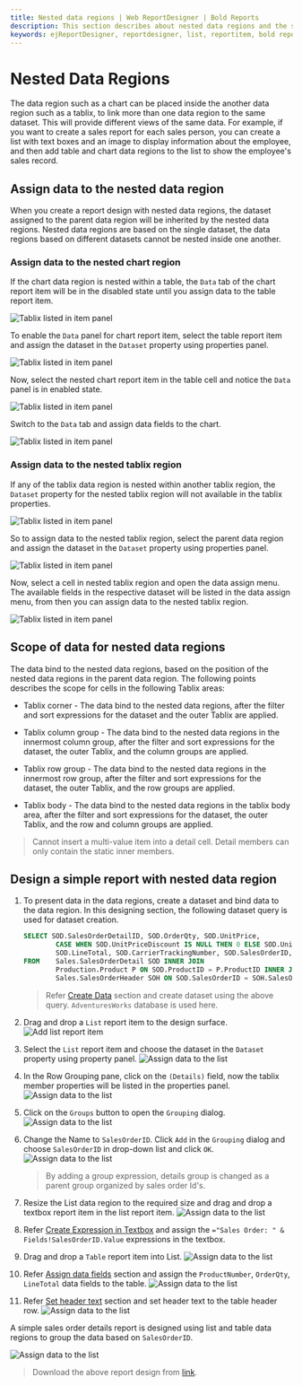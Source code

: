 ```yaml
---
title: Nested data regions | Web ReportDesigner | Bold Reports
description: This section describes about nested data regions and the steps design a report with nested data regions in Bold Report Designer
keywords: ejReportDesigner, reportdesigner, list, reportitem, bold reports, documentation, help, ej, user guide, demo, samples, bold reports, bold reporting, nested data regions, tablix
---
```


# Nested Data Regions

The data region such as a chart can be placed inside the another data region such as a tablix, to link more than one data region to the same dataset. This will provide different views of the same data. For example, if you want to create a sales report for each sales person, you can create a list with text boxes and an image to display information about the employee, and then add table and chart data regions to the list to show the employee's sales record.

## Assign data to the nested data region

When you create a report design with nested data regions, the dataset assigned to the parent data region will be inherited by the nested data regions. Nested data regions are based on the single dataset, the data regions based on different datasets cannot be nested inside one another.

### Assign data to the nested chart region

If the chart data region is nested within a table, the `Data` tab of the chart report item will be in the disabled state until you assign data to the table report item.

![Tablix listed in item panel](/static/assets/on-premise/images/report-designer/report-items/tablix-nested-data-regions/assign-data-to-chart-initial-view.png '#width=425px')

To enable the `Data` panel for chart report item, select the table report item and assign the dataset in the `Dataset` property using properties panel.

![Tablix listed in item panel](/static/assets/on-premise/images/report-designer/report-items/tablix-nested-data-regions/assign-data-to-table.png '#width=385px')

Now, select the nested chart report item in the table cell and notice the `Data` panel is in enabled state.

![Tablix listed in item panel](/static/assets/on-premise/images/report-designer/report-items/tablix-nested-data-regions/assign-data-to-chart-enabled-view.png '#width=425px')

Switch to the `Data` tab and assign data fields to the chart.

![Tablix listed in item panel](/static/assets/on-premise/images/report-designer/report-items/tablix-nested-data-regions/chart-data-panel-full-view.png '#width=425px')

### Assign data to the nested tablix region

If any of the tablix data region is nested within another tablix region, the `Dataset` property for the nested tablix region will not available in the tablix properties.

![Tablix listed in item panel](/static/assets/on-premise/images/report-designer/report-items/tablix-nested-data-regions/assign-data-for-nested-table.png '#width=425px')

So to assign data to the nested tablix region, select the parent data region and assign the dataset in the `Dataset` property using properties panel.

![Tablix listed in item panel](/static/assets/on-premise/images/report-designer/report-items/tablix-nested-data-regions/assign-data-to-parent-data-region.png '#width=425px')

Now, select a cell in nested tablix region and open the data assign menu. The available fields in the respective dataset will be listed in the data assign menu, from then you can assign data to the nested tablix region.

![Tablix listed in item panel](/static/assets/on-premise/images/report-designer/report-items/tablix-nested-data-regions/data-assign-menu.png '#width=315px')

## Scope of data for nested data regions

The data bind to the nested data regions, based on the position of the nested data regions in the parent data region. The following points describes the scope for cells in the following Tablix areas:

* Tablix corner - The data bind to the nested data regions, after the filter and sort expressions for the dataset and the outer Tablix are applied.

* Tablix column group - The data bind to the nested data regions in the innermost column group, after the filter and sort expressions for the dataset, the outer Tablix, and the column groups are applied.

* Tablix row group - The data bind to the nested data regions in the innermost row group, after the filter and sort expressions for the dataset, the outer Tablix, and the row groups are applied.

* Tablix body - The data bind to the nested data regions in the tablix body area, after the filter and sort expressions for the dataset, the outer Tablix, and the row and column groups are applied.

> Cannot insert a multi-value item into a detail cell. Detail members can only contain the static inner members.

## Design a simple report with nested data region

1. To present data in the data regions, create a dataset and bind data to the data region. In this designing section, the following dataset query is used for dataset creation.

    ```sql
    SELECT SOD.SalesOrderDetailID, SOD.OrderQty, SOD.UnitPrice,
            CASE WHEN SOD.UnitPriceDiscount IS NULL THEN 0 ELSE SOD.UnitPriceDiscount END AS UnitPriceDiscount,
            SOD.LineTotal, SOD.CarrierTrackingNumber, SOD.SalesOrderID, P.Name, P.ProductNumber
    FROM    Sales.SalesOrderDetail SOD INNER JOIN
            Production.Product P ON SOD.ProductID = P.ProductID INNER JOIN
            Sales.SalesOrderHeader SOH ON SOD.SalesOrderID = SOH.SalesOrderID
    ```
    > Refer [Create Data](./../../../manage-data/dataset/create-an-embedded-dataset/#create-an-embedded-dataset) section and create dataset using the above query. `AdventuresWorks` database is used here.
2. Drag and drop a `List` report item to the design surface.![Add list report item](/static/assets/on-premise/images/report-designer/report-items/tablix-nested-data-regions/add-list-report-item.png '#width=255px')
3. Select the `List` report item and choose the dataset in the `Dataset` property using property panel.
   ![Assign data to the list](/static/assets/on-premise/images/report-designer/report-items/tablix-nested-data-regions/assign-dataset-to-list.png '#width=315px')
4. In the Row Grouping pane, click on the `(Details)` field, now the tablix member properties will be listed in the properties panel.
   ![Assign data to the list](/static/assets/on-premise/images/report-designer/report-items/tablix-nested-data-regions/open-details-group-properties.png '#width=410px')
5. Click on the `Groups` button to open the `Grouping` dialog.
   ![Assign data to the list](/static/assets/on-premise/images/report-designer/report-items/tablix-nested-data-regions/grouping-button.png '#width=315px')
6. Change the Name to `SalesOrderID`. Click `Add` in the `Grouping` dialog and choose `SalesOrderID` in drop-down list and click `OK`.
   ![Assign data to the list](/static/assets/on-premise/images/report-designer/report-items/tablix-nested-data-regions/create-group-expression.png '#width=315px')
   > By adding a group expression, details group is changed as a parent group organized by sales order Id's.
7. Resize the List data region to the required size and drag and drop a textbox report item in the list report item.
   ![Assign data to the list](/static/assets/on-premise/images/report-designer/report-items/tablix-nested-data-regions/add-textboxes-inside-list-report-item.png '#width=285px')
8. Refer [Create Expression in Textbox](./../../../report-items/textbox/design-rdl-report-using-textbox/#display-dynamic-text-using-expression) and assign the `="Sales Order: " & Fields!SalesOrderID.Value` expressions in the textbox.
9. Drag and drop a `Table` report item into List.
   ![Assign data to the list](/static/assets/on-premise/images/report-designer/report-items/tablix-nested-data-regions/add-table-in-list-report-item.png '#width=315px')
10. Refer [Assign data fields](./../../../report-items/tablix/assign-data-to-tablix-data-region/#assign-fields-using-data-assign-menu) section and assign the `ProductNumber`, `OrderQty`, `LineTotal` data fields to the table.
   ![Assign data to the list](/static/assets/on-premise/images/report-designer/report-items/tablix-nested-data-regions/assign-data-fields-in-table.png '#width=315px')
11. Refer [Set header text](./../../../report-items/tablix/design-ssrs-rdl-report-using-table/#set-header-text) section and set header text to the table header row.
   ![Assign data to the list](/static/assets/on-premise/images/report-designer/report-items/tablix-nested-data-regions/set-table-header-row-text.png '#width=315px')

A simple sales order details report is designed using list and table data regions to group the data based on `SalesOrderID`.

![Assign data to the list](/static/assets/on-premise/images/report-designer/report-items/tablix-nested-data-regions/final-design.png '#width=425px')

> Download the above report design from [link](https://github.com/boldreports/resources/tree/master/docs/report-designer/tablix/nested-data-region.rdl).